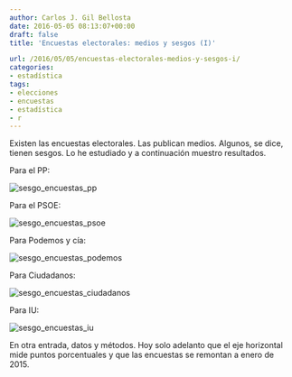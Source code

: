 ```yaml
---
author: Carlos J. Gil Bellosta
date: 2016-05-05 08:13:07+00:00
draft: false
title: 'Encuestas electorales: medios y sesgos (I)'

url: /2016/05/05/encuestas-electorales-medios-y-sesgos-i/
categories:
- estadística
tags:
- elecciones
- encuestas
- estadística
- r
---
```


Existen las encuestas electorales. Las publican medios. Algunos, se dice, tienen sesgos. Lo he estudiado y a continuación muestro resultados.

Para el PP:

![sesgo_encuestas_pp](/wp-uploads/2016/05/sesgo_encuestas_pp.png)

Para el PSOE:

![sesgo_encuestas_psoe](/wp-uploads/2016/05/sesgo_encuestas_psoe.png)

Para Podemos y cía:

![sesgo_encuestas_podemos](/wp-uploads/2016/05/sesgo_encuestas_podemos.png)

Para Ciudadanos:

![sesgo_encuestas_ciudadanos](/wp-uploads/2016/05/sesgo_encuestas_ciudadanos.png)

Para IU:

![sesgo_encuestas_iu](/wp-uploads/2016/05/sesgo_encuestas_iu.png)

En otra entrada, datos y métodos. Hoy solo adelanto que el eje horizontal mide puntos porcentuales y que las encuestas se remontan a enero de 2015.
